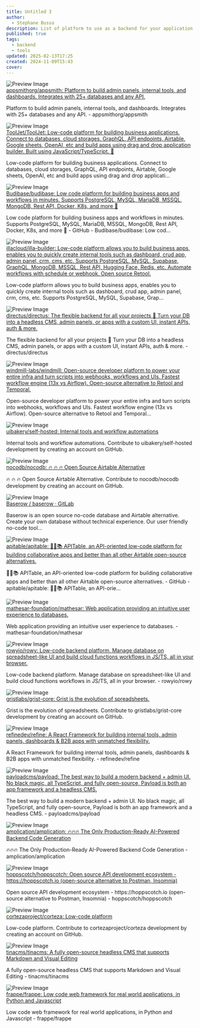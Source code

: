 ```yaml
---
title: Untitled 3
author:
  - Stephane Busso
description: List of platform to use as a backend for your application
published: true
tags:
  - backend
  - tools
updated: 2025-02-13T17:25
created: 2024-11-09T15:43
cover: 
---
```



<div class="p-4 flex">
  <div class="w-24 h-24 mr-4 flex-shrink-0">
    <img src="https://repository-images.githubusercontent.com/275993885/62a587c5-9d63-4115-8569-1bb27e105a74" alt="Preview Image" class="w-full h-full object-cover rounded">
  </div>
  <div>
    <div class="text-xl font-semibold mb-2 flex items-center">
      <a href="https://github.com/appsmithorg/appsmith" target="_blank" class="text-blue-600 hover:underline">appsmithorg/appsmith: Platform to build admin panels, internal tools, and dashboards. Integrates with 25+ databases and any API.</a>
    </div>
    <p class="text-gray-600">Platform to build admin panels, internal tools, and dashboards. Integrates with 25+ databases and any API. - appsmithorg/appsmith</p>
  </div>
</div>




<div class="p-4 flex">
  <div class="w-24 h-24 mr-4 flex-shrink-0">
    <img src="https://repository-images.githubusercontent.com/352933140/b0aee723-9d1d-475b-b24e-1f8dba23d052" alt="Preview Image" class="w-full h-full object-cover rounded">
  </div>
  <div>
    <div class="text-xl font-semibold mb-2 flex items-center">
      <a href="https://github.com/ToolJet/ToolJet" target="_blank" class="text-blue-600 hover:underline">ToolJet/ToolJet: Low-code platform for building business applications. Connect to databases, cloud storages, GraphQL, API endpoints, Airtable, Google sheets, OpenAI, etc and build apps using drag and drop application builder. Built using JavaScript/TypeScript. 🚀</a>
    </div>
    <p class="text-gray-600">Low-code platform for building business applications. Connect to databases, cloud storages, GraphQL, API endpoints, Airtable, Google sheets, OpenAI, etc and build apps using drag and drop applicati...</p>
  </div>
</div>



<div class="p-4 flex">
  <div class="w-24 h-24 mr-4 flex-shrink-0">
    <img src="https://repository-images.githubusercontent.com/190729906/fcf93f26-8dc4-48d7-a0eb-8d7a8925eb57" alt="Preview Image" class="w-full h-full object-cover rounded">
  </div>
  <div>
    <div class="text-xl font-semibold mb-2 flex items-center">
      <a href="https://github.com/Budibase/budibase" target="_blank" class="text-blue-600 hover:underline">Budibase/budibase: Low code platform for building business apps and workflows in minutes. Supports PostgreSQL, MySQL, MariaDB, MSSQL, MongoDB, Rest API, Docker, K8s, and more 🚀</a>
    </div>
    <p class="text-gray-600">Low code platform for building business apps and workflows in minutes. Supports PostgreSQL, MySQL, MariaDB, MSSQL, MongoDB, Rest API, Docker, K8s, and more 🚀   - GitHub - Budibase/budibase: Low cod...</p>
  </div>
</div>



<div class="p-4 flex">
  <div class="w-24 h-24 mr-4 flex-shrink-0">
    <img src="https://repository-images.githubusercontent.com/482719022/26e231dd-2855-40cd-8940-a7cf8041c772" alt="Preview Image" class="w-full h-full object-cover rounded">
  </div>
  <div>
    <div class="text-xl font-semibold mb-2 flex items-center">
      <a href="https://github.com/illacloud/illa-builder" target="_blank" class="text-blue-600 hover:underline">illacloud/illa-builder: Low-code platform allows you to build business apps, enables you to quickly create internal tools such as dashboard, crud app, admin panel, crm, cms, etc. Supports PostgreSQL, MySQL, Supabase, GraphQL, MongoDB, MSSQL, Rest API, Hugging Face, Redis, etc. Automate workflows with schedule or webhook. Open source Retool.</a>
    </div>
    <p class="text-gray-600">Low-code platform allows you to build business apps, enables you to quickly create internal tools such as dashboard, crud app, admin panel, crm, cms, etc. Supports PostgreSQL, MySQL, Supabase, Grap...</p>
  </div>
</div>



<div class="p-4 flex">
  <div class="w-24 h-24 mr-4 flex-shrink-0">
    <img src="https://repository-images.githubusercontent.com/7122594/7e5b1d59-0bc8-47c3-8a94-c63db5a9c9de" alt="Preview Image" class="w-full h-full object-cover rounded">
  </div>
  <div>
    <div class="text-xl font-semibold mb-2 flex items-center">
      <a href="https://github.com/directus/directus" target="_blank" class="text-blue-600 hover:underline">directus/directus: The flexible backend for all your projects 🐰 Turn your DB into a headless CMS, admin panels, or apps with a custom UI, instant APIs, auth & more.</a>
    </div>
    <p class="text-gray-600">The flexible backend for all your projects 🐰 Turn your DB into a headless CMS, admin panels, or apps with a custom UI, instant APIs, auth & more. - directus/directus</p>
  </div>
</div>



<div class="p-4 flex">
  <div class="w-24 h-24 mr-4 flex-shrink-0">
    <img src="https://opengraph.githubassets.com/da6f6b2424f3725045f4961c316d8708413ac157f8dfafd171a142d2c1b976e7/windmill-labs/windmill" alt="Preview Image" class="w-full h-full object-cover rounded">
  </div>
  <div>
    <div class="text-xl font-semibold mb-2 flex items-center">
      <a href="https://github.com/windmill-labs/windmill" target="_blank" class="text-blue-600 hover:underline">windmill-labs/windmill: Open-source developer platform to power your entire infra and turn scripts into webhooks, workflows and UIs. Fastest workflow engine (13x vs Airflow). Open-source alternative to Retool and Temporal.</a>
    </div>
    <p class="text-gray-600">Open-source developer platform to power your entire infra and turn scripts into webhooks, workflows and UIs. Fastest workflow engine (13x vs Airflow). Open-source alternative to Retool and Temporal...</p>
  </div>
</div>



<div class="p-4 flex">
  <div class="w-24 h-24 mr-4 flex-shrink-0">
    <img src="https://opengraph.githubassets.com/3f847a5c654b8b21763f24c16c56dbd7305ac6e2f42a852f19583f4735e9103c/uibakery/self-hosted" alt="Preview Image" class="w-full h-full object-cover rounded">
  </div>
  <div>
    <div class="text-xl font-semibold mb-2 flex items-center">
      <a href="https://github.com/uibakery/self-hosted" target="_blank" class="text-blue-600 hover:underline">uibakery/self-hosted: Internal tools and workflow automations</a>
    </div>
    <p class="text-gray-600">Internal tools and workflow automations. Contribute to uibakery/self-hosted development by creating an account on GitHub.</p>
  </div>
</div>

 

<div class="p-4 flex">
  <div class="w-24 h-24 mr-4 flex-shrink-0">
    <img src="https://repository-images.githubusercontent.com/108761645/301727b7-d2d0-4513-b965-e937608ae26d" alt="Preview Image" class="w-full h-full object-cover rounded">
  </div>
  <div>
    <div class="text-xl font-semibold mb-2 flex items-center">
      <a href="https://github.com/nocodb/nocodb" target="_blank" class="text-blue-600 hover:underline">nocodb/nocodb: 🔥 🔥 🔥 Open Source Airtable Alternative</a>
    </div>
    <p class="text-gray-600">🔥 🔥 🔥 Open Source Airtable Alternative. Contribute to nocodb/nocodb development by creating an account on GitHub.</p>
  </div>
</div>



<div class="p-4 flex">
  <div class="w-24 h-24 mr-4 flex-shrink-0">
    <img src="https://gitlab.com/uploads/-/system/project/avatar/10858056/Logo.png" alt="Preview Image" class="w-full h-full object-cover rounded">
  </div>
  <div>
    <div class="text-xl font-semibold mb-2 flex items-center">
      <a href="https://gitlab.com/baserow/baserow" target="_blank" class="text-blue-600 hover:underline">Baserow / baserow · GitLab</a>
    </div>
    <p class="text-gray-600">Baserow is an open source no-code database and Airtable alternative. Create your own database without technical experience. Our user friendly no-code tool...</p>
  </div>
</div>



<div class="p-4 flex">
  <div class="w-24 h-24 mr-4 flex-shrink-0">
    <img src="https://opengraph.githubassets.com/81ae3c3353875ec735b5d1c9c8b3feea8927bebb4301b933602a4624551edc19/apitable/apitable" alt="Preview Image" class="w-full h-full object-cover rounded">
  </div>
  <div>
    <div class="text-xl font-semibold mb-2 flex items-center">
      <a href="https://github.com/apitable/apitable" target="_blank" class="text-blue-600 hover:underline">apitable/apitable: 🚀🎉📚 APITable, an API-oriented low-code platform for building collaborative apps and better than all other Airtable open-source alternatives.</a>
    </div>
    <p class="text-gray-600">🚀🎉📚 APITable, an API-oriented low-code platform for building collaborative apps and better than all other Airtable open-source alternatives.  - GitHub - apitable/apitable: 🚀🎉📚 APITable, an API-orie...</p>
  </div>
</div>



<div class="p-4 flex">
  <div class="w-24 h-24 mr-4 flex-shrink-0">
    <img src="https://opengraph.githubassets.com/c2264abf17a5cb648f896626555d849820563c71c7fb3e8f68b0c726ff0a6a68/mathesar-foundation/mathesar" alt="Preview Image" class="w-full h-full object-cover rounded">
  </div>
  <div>
    <div class="text-xl font-semibold mb-2 flex items-center">
      <a href="https://github.com/mathesar-foundation/mathesar" target="_blank" class="text-blue-600 hover:underline">mathesar-foundation/mathesar: Web application providing an intuitive user experience to databases.</a>
    </div>
    <p class="text-gray-600">Web application providing an intuitive user experience to databases. - mathesar-foundation/mathesar</p>
  </div>
</div>



<div class="p-4 flex">
  <div class="w-24 h-24 mr-4 flex-shrink-0">
    <img src="https://repository-images.githubusercontent.com/206509491/130e0bfc-fb04-4fb8-bd50-eae41fc7bcbc" alt="Preview Image" class="w-full h-full object-cover rounded">
  </div>
  <div>
    <div class="text-xl font-semibold mb-2 flex items-center">
      <a href="https://github.com/rowyio/rowy" target="_blank" class="text-blue-600 hover:underline">rowyio/rowy: Low-code backend platform. Manage database on spreadsheet-like UI and build cloud functions workflows in JS/TS, all in your browser.</a>
    </div>
    <p class="text-gray-600">Low-code backend platform. Manage database on spreadsheet-like UI and build cloud functions workflows in JS/TS, all in your browser. - rowyio/rowy</p>
  </div>
</div>



<div class="p-4 flex">
  <div class="w-24 h-24 mr-4 flex-shrink-0">
    <img src="https://opengraph.githubassets.com/f64a870666f48aa0b562db2543d5a8444bb031cd45e6aa8e37756197634f2a95/gristlabs/grist-core" alt="Preview Image" class="w-full h-full object-cover rounded">
  </div>
  <div>
    <div class="text-xl font-semibold mb-2 flex items-center">
      <a href="https://github.com/gristlabs/grist-core" target="_blank" class="text-blue-600 hover:underline">gristlabs/grist-core: Grist is the evolution of spreadsheets.</a>
    </div>
    <p class="text-gray-600">Grist is the evolution of spreadsheets. Contribute to gristlabs/grist-core development by creating an account on GitHub.</p>
  </div>
</div>



<div class="p-4 flex">
  <div class="w-24 h-24 mr-4 flex-shrink-0">
    <img src="https://repository-images.githubusercontent.com/331293626/c760bee2-be89-478e-88a0-0424d1eaed7a" alt="Preview Image" class="w-full h-full object-cover rounded">
  </div>
  <div>
    <div class="text-xl font-semibold mb-2 flex items-center">
      <a href="https://github.com/refinedev/refine" target="_blank" class="text-blue-600 hover:underline">refinedev/refine: A React Framework for building  internal tools, admin panels, dashboards & B2B apps with unmatched flexibility.</a>
    </div>
    <p class="text-gray-600">A React Framework for building  internal tools, admin panels, dashboards & B2B apps with unmatched flexibility. - refinedev/refine</p>
  </div>
</div>



<div class="p-4 flex">
  <div class="w-24 h-24 mr-4 flex-shrink-0">
    <img src="https://repository-images.githubusercontent.com/327089870/01936d93-1fb4-415e-8451-1d84dc56d00d" alt="Preview Image" class="w-full h-full object-cover rounded">
  </div>
  <div>
    <div class="text-xl font-semibold mb-2 flex items-center">
      <a href="https://github.com/payloadcms/payload" target="_blank" class="text-blue-600 hover:underline">payloadcms/payload: The best way to build a modern backend + admin UI. No black magic, all TypeScript, and fully open-source, Payload is both an app framework and a headless CMS.</a>
    </div>
    <p class="text-gray-600">The best way to build a modern backend + admin UI. No black magic, all TypeScript, and fully open-source, Payload is both an app framework and a headless CMS. - payloadcms/payload</p>
  </div>
</div>



<div class="p-4 flex">
  <div class="w-24 h-24 mr-4 flex-shrink-0">
    <img src="https://repository-images.githubusercontent.com/262862475/16f1f66b-6a9f-4508-b459-d2cb412f4012" alt="Preview Image" class="w-full h-full object-cover rounded">
  </div>
  <div>
    <div class="text-xl font-semibold mb-2 flex items-center">
      <a href="https://github.com/amplication/amplication" target="_blank" class="text-blue-600 hover:underline">amplication/amplication: 🔥🔥🔥 The Only Production-Ready AI-Powered Backend Code Generation</a>
    </div>
    <p class="text-gray-600">🔥🔥🔥 The Only Production-Ready AI-Powered Backend Code Generation - amplication/amplication</p>
  </div>
</div>



<div class="p-4 flex">
  <div class="w-24 h-24 mr-4 flex-shrink-0">
    <img src="https://repository-images.githubusercontent.com/203587744/4410ee59-2b45-4ee0-bcde-738f9c1fb26f" alt="Preview Image" class="w-full h-full object-cover rounded">
  </div>
  <div>
    <div class="text-xl font-semibold mb-2 flex items-center">
      <a href="https://github.com/hoppscotch/hoppscotch" target="_blank" class="text-blue-600 hover:underline">hoppscotch/hoppscotch: Open source API development ecosystem - https://hoppscotch.io (open-source alternative to Postman, Insomnia)</a>
    </div>
    <p class="text-gray-600">Open source API development ecosystem - https://hoppscotch.io (open-source alternative to Postman, Insomnia) - hoppscotch/hoppscotch</p>
  </div>
</div>



<div class="p-4 flex">
  <div class="w-24 h-24 mr-4 flex-shrink-0">
    <img src="https://opengraph.githubassets.com/95741c79bd344d4cef2ce8cabf497d743392f217e76a0f10e9c027fc36995111/cortezaproject/corteza" alt="Preview Image" class="w-full h-full object-cover rounded">
  </div>
  <div>
    <div class="text-xl font-semibold mb-2 flex items-center">
      <a href="https://github.com/cortezaproject/corteza" target="_blank" class="text-blue-600 hover:underline">cortezaproject/corteza: Low-code platform</a>
    </div>
    <p class="text-gray-600">Low-code platform. Contribute to cortezaproject/corteza development by creating an account on GitHub.</p>
  </div>
</div>



<div class="p-4 flex">
  <div class="w-24 h-24 mr-4 flex-shrink-0">
    <img src="https://repository-images.githubusercontent.com/198488459/200ad980-a2be-11eb-8762-156abf2914f7" alt="Preview Image" class="w-full h-full object-cover rounded">
  </div>
  <div>
    <div class="text-xl font-semibold mb-2 flex items-center">
      <a href="https://github.com/tinacms/tinacms" target="_blank" class="text-blue-600 hover:underline">tinacms/tinacms: A fully open-source headless CMS that supports Markdown and Visual Editing</a>
    </div>
    <p class="text-gray-600">A fully open-source headless CMS that supports Markdown and Visual Editing - tinacms/tinacms</p>
  </div>
</div>



<div class="p-4 flex">
  <div class="w-24 h-24 mr-4 flex-shrink-0">
    <img src="https://opengraph.githubassets.com/8cddf2a6611783ae545c56c456444c929e691b4e81c6cd6601ae6ab10c6cf351/frappe/frappe" alt="Preview Image" class="w-full h-full object-cover rounded">
  </div>
  <div>
    <div class="text-xl font-semibold mb-2 flex items-center">
      <a href="https://github.com/frappe/frappe" target="_blank" class="text-blue-600 hover:underline">frappe/frappe: Low code web framework for real world applications, in Python and Javascript</a>
    </div>
    <p class="text-gray-600">Low code web framework for real world applications, in Python and Javascript - frappe/frappe</p>
  </div>
</div>

